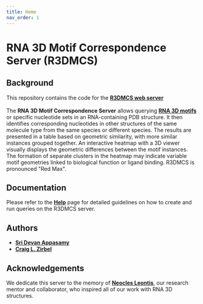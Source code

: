 ```yaml
---
title: Home
nav_order: 1
---
```


# RNA 3D Motif Correspondence Server (R3DMCS)

## Background
This repository contains the code for the **[R3DMCS web server](https://rna.bgsu.edu/correspondence)**<br><br>
The **RNA 3D Motif Correspondence Server** allows querying **[RNA 3D motifs](https://www.ncbi.nlm.nih.gov/pmc/articles/PMC3854523/)** or specific nucleotide sets in an RNA-containing PDB structure. It then identifies corresponding nucleotides in other structures of the same molecule type from the same species or different species. The results are presented in a table based on geometric similarity, with more similar instances grouped together. An interactive heatmap with a 3D viewer visually displays the geometric differences between the motif instances. The formation of separate clusters in the heatmap may indicate variable motif geometries linked to biological function or ligand binding. R3DMCS is pronounced "Red Max".

## Documentation
Please refer to the **[Help](https://bgsu-rna.github.io/RNA-3D-correspondence/help)** page for detailed guidelines on how to create and run queries on the R3DMCS server.

## Authors
- **[Sri Devan Appasamy](https://www.ebi.ac.uk/people/person/sri-devan-appasamy/)**
- **[Craig L. Zirbel](https://www.bgsu.edu/arts-and-sciences/mathematics-and-statistics/faculty-and-staff/craig-zirbel.html)**

## Acknowledgements
We dedicate this server to the memory of **[Neocles Leontis](https://www.bgsu.edu/arts-and-sciences/chemistry/faculty/neocles-b-leontis.html)**, our research mentor and collaborator, who inspired all of our work with RNA 3D structures.
